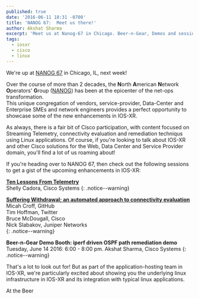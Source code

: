 ```yaml
---
published: true
date: '2016-06-11 18:31 -0700'
title: 'NANOG 67:  Meet us there!'
author: Akshat Sharma
excerpt: 'Meet us at Nanog-67 in Chicago. Beer-n-Gear, Demos and sessions and much more!'
tags:
  - iosxr
  - cisco
  - linux
---
```


We're up at [NANOG 67](https://www.nanog.org/meetings/NANOG67/home) in Chicago, IL, next week!

Over the course of more than 2 decades, the **N**orth **A**merican **N**etwork **O**perators' **G**roup ([NANOG](https://www.nanog.org)) has been at the epicenter of the net-ops transformation.    
This unique congregation of vendors, service-provider, Data-Center and Enterprise SMEs and network engineers provides a perfect opportunity to showcase some of the new enhancements in IOS-XR.   


As always, there is a fair bit of Cisco participation, with content focused on Streaming Telemetry, connectivity evaluation and remediation techniqus using Linux applications.
Of course, if you're looking to talk about IOS-XR and other Cisco solutions for the Web, Data Center and Service Provider domain, you'll find a lot of us roaming about!

If you're heading over to NANOG 67,  then check out the following sessions to get a gist of the upcoming enhancements in IOS-XR:


**[Ten Lessons From Telemetry](https://www.nanog.org/meetings/abstract?id=2852)**   
Shelly Cadora, Cisco Systems
{: .notice--warning}   


**[Suffering Withdrawal; an automated approach to connectivity evaluation](https://www.nanog.org/meetings/abstract?id=2851)**  
Micah Croff, GitHub  
Tim Hoffman, Twitter  
Bruce McDougall, Cisco  
Nick Slabakov, Juniper Networks  
{: .notice--warning}   


**Beer-n-Gear Demo Booth: iperf driven OSPF path remediation demo**  
Tuesday, June 14 2016:  6:00 - 8:00 pm. 
Akshat Sharma, Cisco Systems
{: .notice--warning}


That's a lot to look out for! But as part of the application-hosting team in IOS-XR, we're particularly excited about showing you the underlying linux infrastructure in IOS-XR and its integration with typical linux applications.

At the Beer














